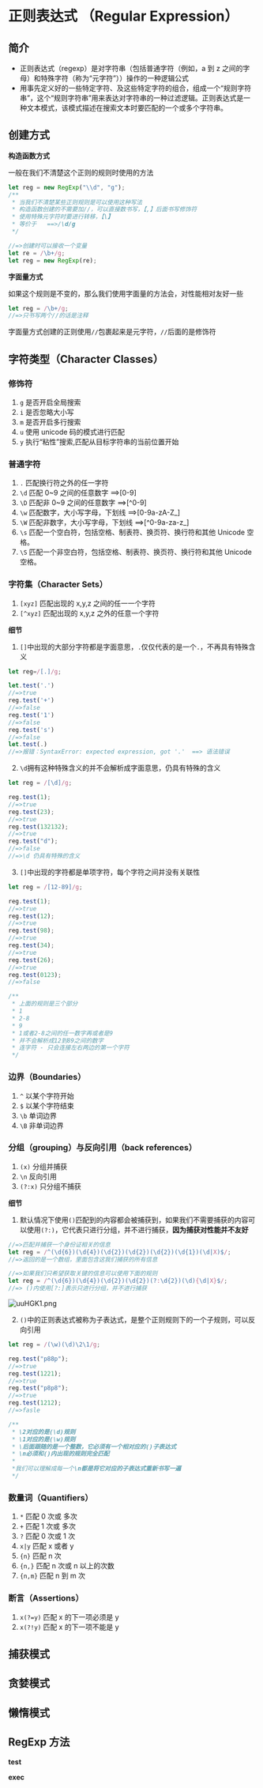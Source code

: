 # 正则表达式 （Regular Expression）

## 简介

- 正则表达式（regexp）是对字符串（包括普通字符（例如，a 到 z 之间的字母）和特殊字符（称为“元字符”））操作的一种逻辑公式
- 用事先定义好的一些特定字符、及这些特定字符的组合，组成一个“规则字符串”，这个“规则字符串”用来表达对字符串的一种过滤逻辑。正则表达式是一种文本模式，该模式描述在搜索文本时要匹配的一个或多个字符串。

## 创建方式

**构造函数方式**

一般在我们不清楚这个正则的规则时使用的方法

```javascript
let reg = new RegExp("\\d", "g");
/**
 * 当我们不清楚某些正则规则是可以使用这种写法
 * 构造函数创建的不需要加//，可以直接数书写，【,】后面书写修饰符
 * 使用特殊元字符时要进行转移，【\】
 * 等价于   ==>/\d/g
 */

//=>创建时可以接收一个变量
let re = /\b+/g;
let reg = new RegExp(re);
```

**字面量方式**

如果这个规则是不变的，那么我们使用字面量的方法会，对性能相对友好一些

```javascript
let reg = /\b+/g;
//=>只书写两个//的话是注释
```

字面量方式创建的正则使用`//`包裹起来是元字符，`//`后面的是修饰符

## 字符类型（Character Classes）

### 修饰符

1. `g` 是否开启全局搜索
2. `i` 是否忽略大小写
3. `m` 是否开启多行搜索
4. `u` 使用 unicode 码的模式进行匹配
5. `y` 执行“粘性”搜索,匹配从目标字符串的当前位置开始

### 普通字符

1. `.` 匹配换行符之外的任一字符
2. `\d` 匹配 0~9 之间的任意数字 ==>[0-9]
3. `\D` 匹配非 0~9 之间的任意数字 ==>[^0-9]
4. `\w` 匹配数字，大小写字母，下划线 ==>[0-9a-zA-Z_]
5. `\W` 匹配非数字，大小写字母，下划线 ==>[^0-9a-za-z_]
6. `\s` 匹配一个空白符，包括空格、制表符、换页符、换行符和其他 Unicode 空格。
7. `\S` 匹配一个非空白符，包括空格、制表符、换页符、换行符和其他 Unicode 空格。

### 字符集（Character Sets）

1. `[xyz]` 匹配出现的 x,y,z 之间的任一一个字符
2. `[^xyz]` 匹配出现的 x,y,z 之外的任意一个字符

**细节**

1. `[]`中出现的大部分字符都是字面意思，`.`仅仅代表的是一个`.`，不再具有特殊含义

```javascript
let reg=/[.]/g;

let.test('.')
//=>true
reg.test('+')
//=>false
reg.test('1')
//=>false
reg.test('s')
//=>false
let.test(.)
//=>报错：SyntaxError: expected expression, got '.'  ==> 语法错误
```

2. `\d`拥有这种特殊含义的并不会解析成字面意思，仍具有特殊的含义

```javascript
let reg = /[\d]/g;

reg.test(1);
//=>true
reg.test(23);
//=>true
reg.test(132132);
//=>true
reg.test("d");
//=>false
//=>\d 仍具有特殊的含义
```

3. `[]`中出现的字符都是单项字符，每个字符之间并没有关联性

```javascript
let reg = /[12-89]/g;

reg.test(1);
//=>true
reg.test(12);
//=>true
reg.test(98);
//=>true
reg.test(34);
//=>true
reg.test(26);
//=>true
reg.test(0123);
//=>false

/**
 * 上面的规则是三个部分
 * 1
 * 2-8
 * 9
 * 1或者2-8之间的任一数字再或者是9
 * 并不会解析成12到89之间的数字
 * 连字符 - 只会连接左右两边的第一个字符
 */
```

### 边界（Boundaries）

1. `^` 以某个字符开始
2. `$` 以某个字符结束
3. `\b` 单词边界
4. `\B` 非单词边界

### 分组（grouping）与反向引用（back references）

1. `(x)` 分组并捕获
2. `\n` 反向引用
3. `(?:x)` 只分组不捕获

**细节**

1. 默认情况下使用`()`匹配到的内容都会被捕获到，如果我们不需要捕获的内容可以使用`(?:)`，它代表只进行分组，并不进行捕获，**因为捕获对性能并不友好**

```javascript
//=>匹配并捕获一个身份证相关的信息
let reg = /^(\d{6})(\d{4})(\d{2})(\d{2})(\d{2})(\d{1})(\d|X)$/;
//=>返回的是一个数组，里面包含这我们捕获的所有信息

//=>如果我们只希望获取关键的信息可以使用下面的规则
let reg = /^(\d{6})(\d{4})(\d{2})(\d{2})(?:\d{2})(\d){\d|X}$/;
//=> ()内使用[?:]表示只进行分组，并不进行捕获
```

![uuHGK1.png](https://s2.ax1x.com/2019/09/27/uuHGK1.png)

2. `()`中的正则表达式被称为子表达式，是整个正则规则下的一个子规则，可以反向引用

```javascript
let reg = /(\w)(\d)\2\1/g;

reg.test("p88p");
//=>true
reg.test(1221);
//=>true
reg.test("p8p8");
//=>true
reg.test(1212);
//=>fasle

/**
 * \2对应的是(\d)规则
 * \1对应的是(\w)规则
 * \后面跟随的是一个整数，它必须有一个相对应的()子表达式
 * \n必须和()内出现的规则完全匹配
 *
 *我们可以理解成每一个\n都是将它对应的子表达式重新书写一遍
 */
```

### 数量词（Quantifiers）

1. `*` 匹配 0 次或 多次
2. `+` 匹配 1 次或 多次
3. `?` 匹配 0 次或 1 次
4. `x|y` 匹配 x 或者 y
5. `{n}` 匹配 n 次
6. `{n,}` 匹配 n 次或 n 以上的次数
7. `{n,m}` 匹配 n 到 m 次

### 断言（Assertions）

1. `x(?=y)` 匹配 x 的下一项必须是 y
2. `x(?!y)` 匹配 x 的下一项不能是 y

## 捕获模式

## 贪婪模式

## 懒惰模式

## **RegExp 方法**

**test**

**exec**
